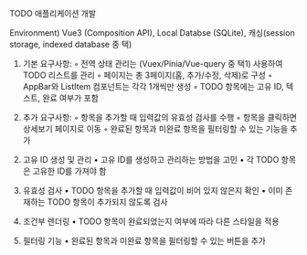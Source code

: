 TODO 애플리케이션 개발

Environment)
Vue3 (Composition API), Local Databse (SQLite), 캐싱(session storage, indexed database 중 택)

1) 기본 요구사항:
◦ 전역 상태 관리는 (Vuex/Pinia/Vue-query 중 택1) 사용하여 TODO 리스트를 관리
◦ 페이지는 총 3페이지(홈, 추가/수정, 삭제)로 구성
◦ AppBar와 ListItem 컴포넌트는 각각 1개씩만 생성
◦ TODO 항목에는 고유 ID, 텍스트, 완료 여부가 포함

2) 추가 요구사항:
◦ 항목을 추가할 때 입력값의 유효성 검사를 수행
◦ 항목을 클릭하면 상세보기 페이지로 이동
◦ 완료된 항목과 미완료 항목을 필터링할 수 있는 기능을 추가

2. 고유 ID 생성 및 관리
• 고유 ID를 생성하고 관리하는 방법을 고민
• 각 TODO 항목은 고유한 ID를 가져야 함

3. 유효성 검사
• TODO 항목을 추가할 때 입력값이 비어 있지 않은지 확인
• 이미 존재하는 TODO 항목이 추가되지 않도록 검사

4. 조건부 렌더링
• TODO 항목이 완료되었는지 여부에 따라 다른 스타일을 적용

5. 필터링 기능
• 완료된 항목과 미완료 항목을 필터링할 수 있는 버튼을 추가
